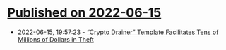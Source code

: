 # [Published on 2022-06-15](index.md)

* [2022-06-15, 19:57:23](https://news.ycombinator.com/item?id=31758594) - [“Crypto Drainer” Template Facilitates Tens of Millions of Dollars in Theft](https://blog.confiant.com/how-one-crypto-drainer-template-facilitates-tens-of-millions-of-dollars-in-theft-66f3794aea4b?gi=b10068d5caa8)
